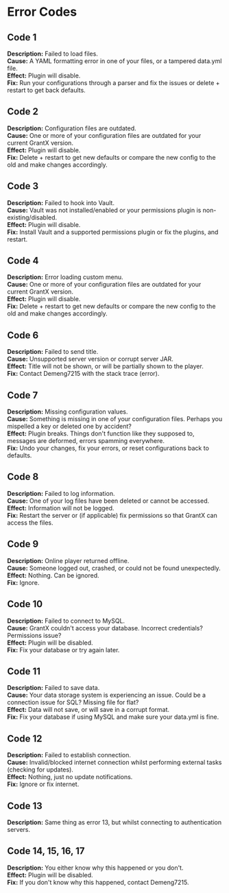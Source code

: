 # Error Codes

## Code 1
**Description:** Failed to load files. </br>
**Cause:** A YAML formatting error in one of your files, or a tampered data.yml file. </br>
**Effect:** Plugin will disable. </br>
**Fix:** Run your configurations through a parser and fix the issues or delete + restart to get back defaults.

## Code 2
**Description:** Configuration files are outdated. </br>
**Cause:** One or more of your configuration files are outdated for your current GrantX version. </br>
**Effect:** Plugin will disable.</br>
**Fix:** Delete + restart to get new defaults or compare the new config to the old and make changes accordingly.

## Code 3
**Description:** Failed to hook into Vault. </br>
**Cause:** Vault was not installed/enabled or your permissions plugin is non-existing/disabled.</br>
**Effect:** Plugin will disable.</br>
**Fix:** Install Vault and a supported permissions plugin or fix the plugins, and restart.

## Code 4
**Description:** Error loading custom menu. </br>
**Cause:** One or more of your configuration files are outdated for your current GrantX version. </br>
**Effect:** Plugin will disable.</br>
**Fix:** Delete + restart to get new defaults or compare the new config to the old and make changes accordingly.

## Code 6
**Description:** Failed to send title. </br>
**Cause:** Unsupported server version or corrupt server JAR. </br>
**Effect:** Title will not be shown, or will be partially shown to the player.</br>
**Fix:** Contact Demeng7215 with the stack trace (error).

## Code 7
**Description:** Missing configuration values. </br>
**Cause:** Something is missing in one of your configuration files. Perhaps you mispelled a key or deleted one by accident? </br>
**Effect:** Plugin breaks. Things don't function like they supposed to, messages are deformed, errors spamming everywhere.</br>
**Fix:** Undo your changes, fix your errors, or reset configurations back to defaults.

## Code 8
**Description:** Failed to log information. </br>
**Cause:** One of your log files have been deleted or cannot be accessed. </br>
**Effect:** Information will not be logged. </br>
**Fix:** Restart the server or (if applicable) fix permissions so that GrantX can access the files.

## Code 9
**Description:** Online player returned offline. </br>
**Cause:** Someone logged out, crashed, or could not be found unexpectedly. </br>
**Effect:** Nothing. Can be ignored. </br>
**Fix:** Ignore.

## Code 10
**Description:** Failed to connect to MySQL. </br>
**Cause:** GrantX couldn't access your database. Incorrect credentials? Permissions issue? </br>
**Effect:** Plugin will be disabled. </br>
**Fix:** Fix your database or try again later.

## Code 11
**Description:** Failed to save data. </br>
**Cause:** Your data storage system is experiencing an issue. Could be a connection issue for SQL? Missing file for flat? </br>
**Effect:** Data will not save, or will save in a corrupt format. </br>
**Fix:** Fix your database if using MySQL and make sure your data.yml is fine.

## Code 12
**Description:** Failed to establish connection. </br>
**Cause:** Invalid/blocked internet connection whilst performing external tasks (checking for updates). </br>
**Effect:** Nothing, just no update notifications. </br>
**Fix:** Ignore or fix internet.

## Code 13
**Description:** Same thing as error 13, but whilst connecting to authentication servers. </br>

## Code 14, 15, 16, 17
**Description:** You either know why this happened or you don't. </br>
**Effect:** Plugin will be disabled. </br>
**Fix:** If you don't know why this happened, contact Demeng7215.
